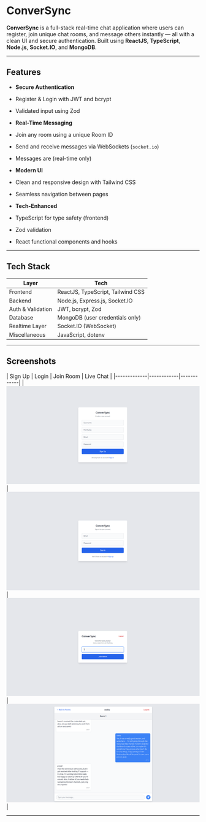 #  ConverSync

**ConverSync** is a full-stack real-time chat application where users can register, join unique chat rooms, and message others instantly — all with a clean UI and secure authentication. Built using **ReactJS**, **TypeScript**, **Node.js**, **Socket.IO**, and **MongoDB**.

---

## Features

-  **Secure Authentication**
  - Register & Login with JWT and bcrypt
  - Validated input using Zod

-  **Real-Time Messaging**
  - Join any room using a unique Room ID
  - Send and receive messages via WebSockets (`socket.io`)
  - Messages are (real-time only)

-  **Modern UI**
  - Clean and responsive design with Tailwind CSS
  - Seamless navigation between pages

-  **Tech-Enhanced**
  - TypeScript for type safety (frontend)
  - Zod validation
  - React functional components and hooks

---

##  Tech Stack

| Layer         | Tech                         |
|---------------|------------------------------|
| Frontend      | ReactJS, TypeScript, Tailwind CSS |
| Backend       | Node.js, Express.js, Socket.IO |
| Auth & Validation | JWT, bcrypt, Zod             |
| Database      | MongoDB (user credentials only) |
| Realtime Layer| Socket.IO (WebSocket)         |
| Miscellaneous | JavaScript, dotenv            |

---

##  Screenshots

| Sign Up | Login | Join Room | Live Chat |
|-------------|------------|------------|
| ![Sign Up](./client/public/SignUp.png) | ![Login](./client/public/SignIn.png) | ![Join Room](./client/public/JoinRoom.png) | ![Chat Room](./client/public/Chats.png) |

---
